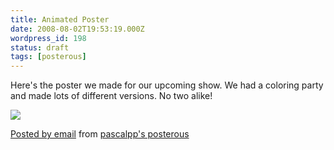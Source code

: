 ```yaml
---
title: Animated Poster
date: 2008-08-02T19:53:19.000Z
wordpress_id: 198
status: draft
tags: [posterous]
---
```


Here's the poster we made for our upcoming show. We had a coloring party and made lots of different versions. No two alike!

![](http://posterous.com/getfile/files.posterous.com/pascalpp/hMIpCzQjwPG1EeLQ1X0GkT3l276ZnSwMepNcHr7pwPRrn7xnMM3sgQkb9oUY/mercury-poster-anim.gif)

[Posted by email](http://posterous.com) from [pascalpp's posterous](http://pascalpp.posterous.com/animated-poster)
